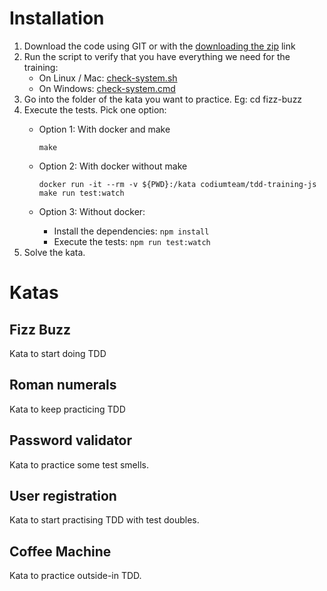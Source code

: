 # Installation
1. Download the code using GIT or with the [downloading the zip](https://github.com/CodiumTeam/tdd-training-js/archive/master.zip) link
2. Run the script to verify that you have everything we need for the training:
    - On Linux / Mac: [check-system.sh](./check-system.sh)
    - On Windows: [check-system.cmd](./check-system.cmd)
3. Go into the folder of the kata you want to practice. Eg: cd fizz-buzz
4. Execute the tests. Pick one option:  
    - Option 1: With docker and make

         `make`
    - Option 2: With docker without make

        `docker run -it --rm -v ${PWD}:/kata codiumteam/tdd-training-js make run test:watch`
    - Option 3: Without docker:
        - Install the dependencies: `npm install`
        - Execute the tests: `npm run test:watch`
5. Solve the kata.

# Katas
## Fizz Buzz
Kata to start doing TDD
## Roman numerals
Kata to keep practicing TDD
## Password validator
Kata to practice some test smells.
## User registration
Kata to start practising TDD with test doubles.
## Coffee Machine
Kata to practice outside-in TDD.

